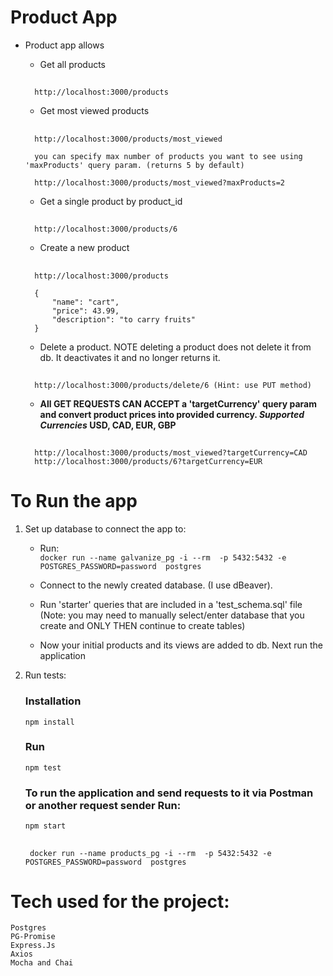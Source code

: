 

# Product App

- Product app allows
    - Get all products 
    ##
        http://localhost:3000/products


    - Get most viewed products

    ##
        http://localhost:3000/products/most_viewed

        you can specify max number of products you want to see using 'maxProducts' query param. (returns 5 by default)

        http://localhost:3000/products/most_viewed?maxProducts=2


    - Get a single product by product_id

    ##
        http://localhost:3000/products/6

    - Create a new product 

    ##
        http://localhost:3000/products

        {
            "name": "cart",
            "price": 43.99,
            "description": "to carry fruits"
        }


    - Delete a product. NOTE deleting a product does not delete it from db. It deactivates it and no longer returns it.

    ##
        http://localhost:3000/products/delete/6 (Hint: use PUT method)

    - **All GET REQUESTS CAN ACCEPT a 'targetCurrency' query param and convert product prices into provided currency. *Supported Currencies* USD, CAD, EUR, GBP**

    ## 
        http://localhost:3000/products/most_viewed?targetCurrency=CAD
        http://localhost:3000/products/6?targetCurrency=EUR





# To Run the app

1) Set up database to connect the app to:
    - Run:  
     `docker run --name galvanize_pg -i --rm  -p 5432:5432 -e POSTGRES_PASSWORD=password  postgres`

    - Connect to the newly created database. (I use dBeaver).
    - Run 'starter' queries that are included in a 'test_schema.sql' file (Note: you may need to manually select/enter database that you create and ONLY THEN continue to create tables)
    - Now your initial products and its views are added to db. Next run the application

2) Run tests:
    ### Installation

    `npm install`

    ### Run

    `npm test`



    ### To run the application and send requests to it via Postman or another request sender Run:
    `npm start`

    ##

        docker run --name products_pg -i --rm  -p 5432:5432 -e POSTGRES_PASSWORD=password  postgres




# Tech used for the project:

    Postgres
    PG-Promise
    Express.Js
    Axios
    Mocha and Chai


